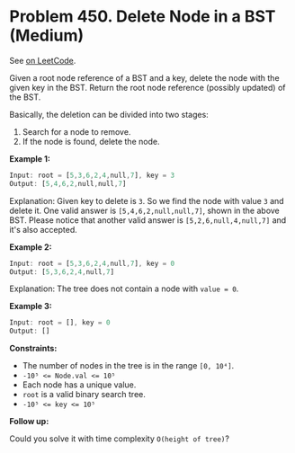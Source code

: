 Problem 450. Delete Node in a BST (Medium)
==========================================

See [on LeetCode](https://leetcode.com/problems/delete-node-in-a-bst/).

Given a root node reference of a BST and a key, delete the node with the given key in the BST. Return the root node reference (possibly updated) of the BST.

Basically, the deletion can be divided into two stages:

1. Search for a node to remove.
2. If the node is found, delete the node.

**Example 1:**

```Rust
Input: root = [5,3,6,2,4,null,7], key = 3
Output: [5,4,6,2,null,null,7]
```

Explanation: Given key to delete is `3`. So we find the node with value `3` and delete it.
One valid answer is `[5,4,6,2,null,null,7]`, shown in the above BST.
Please notice that another valid answer is `[5,2,6,null,4,null,7]` and it's also accepted.

**Example 2:**

```Rust
Input: root = [5,3,6,2,4,null,7], key = 0
Output: [5,3,6,2,4,null,7]
```

Explanation: The tree does not contain a node with `value = 0`.

**Example 3:**

```Rust
Input: root = [], key = 0
Output: []
```

**Constraints:**

* The number of nodes in the tree is in the range `[0, 10⁴]`.
* `-10⁵ <= Node.val <= 10⁵`
* Each node has a unique value.
* `root` is a valid binary search tree.
* `-10⁵ <= key <= 10⁵`

**Follow up:**

Could you solve it with time complexity `O(height of tree)`?

